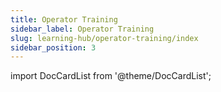 ```yaml
---
title: Operator Training
sidebar_label: Operator Training
slug: learning-hub/operator-training/index
sidebar_position: 3
---
```

import DocCardList from '@theme/DocCardList';

<DocCardList />
